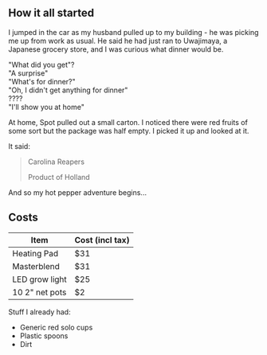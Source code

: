 ## How it all started
I jumped in the car as my husband pulled up to my building - he was picking me up from work as usual. He said he had just ran to Uwajimaya, a Japanese grocery store, and I was curious what dinner would be.

"What did you get"? <br/>
"A surprise" <br/>
"What's for dinner?" <br/>
"Oh, I didn't get anything for dinner" <br/>
????<br/>
"I'll show you at home"

At home, Spot pulled out a small carton. I noticed there were red fruits of some sort but the package was half empty. I picked it up and looked at it.

It said:
> Carolina Reapers
>
> Product of Holland

And so my hot pepper adventure begins...


## Costs 

|Item|Cost (incl tax)|
|-|-|
| Heating Pad | $31 |
| Masterblend | $31|
| LED grow light| $25 |
| 10 2" net pots| $2 |

Stuff I already had: 
- Generic red solo cups
- Plastic spoons
- Dirt


